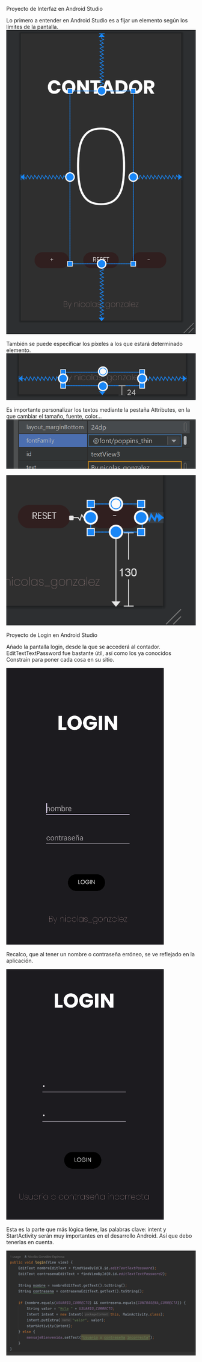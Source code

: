 
Proyecto de Interfaz en Android Studio

Lo primero a entender en Android Studio es a fijar un elemento según los límites de la pantalla. 
![Captura 1](img/captura1.png)

También se puede especificar los píxeles a los que estará determinado elemento. 
![Captura 2](img/captura2.png)

Es importante personalizar los textos mediante la pestaña Attributes, en la que cambiar el tamaño, fuente, color...
![Captura 3](img/captura3.png)


![Captura 4](img/captura4.png)

Proyecto de Login en Android Studio

Añado la pantalla login, desde la que se accederá al contador. EditTextTextPassword fue bastante útil, así como los ya conocidos Constrain para poner cada cosa en su sitio. 

![Captura 5](img/captura5.png)

Recalco, que al tener un nombre o contraseña erróneo, se ve reflejado en la aplicación. 

![Captura 7](img/captura7.png)

Esta es la parte que más lógica tiene, las palabras clave: intent y StartActivity serán muy importantes en el desarrollo Android. Así que debo tenerlas en cuenta. 

![Captura 6](img/captura6.png)

